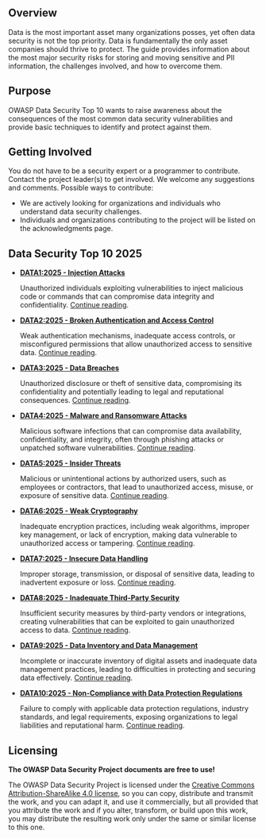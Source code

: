 ## Overview

Data is the most important asset many organizations posses, yet often data security is not the top priority. Data is fundamentally the only asset companies should thrive to protect. The guide provides information about the most major security risks for storing and moving sensitive and PII information, the challenges involved, and how to overcome them.

## Purpose

OWASP Data Security Top 10 wants to raise awareness about the consequences of the most common data security vulnerabilities and provide basic techniques to identify and protect against them.

## Getting Involved

You do not have to be a security expert or a programmer to contribute. Contact the project leader(s) to get involved. We welcome any suggestions and comments. Possible ways to contribute:

 * We are actively looking for organizations and individuals who understand data security challenges.
 * Individuals and organizations contributing to the project will be listed on the acknowledgments page.

## Data Security Top 10 2025

* **[DATA1:2025 - Injection Attacks][DATA1:2025]**

  Unauthorized individuals exploiting vulnerabilities to inject malicious code or commands that can compromise data integrity and confidentiality. [Continue reading][DATA1:2025].

* **[DATA2:2025 - Broken Authentication and Access Control][DATA2:2025]**

  Weak authentication mechanisms, inadequate access controls, or misconfigured permissions that allow unauthorized access to sensitive data. [Continue reading][DATA2:2025].

* **[DATA3:2025 - Data Breaches][DATA3:2025]**

  Unauthorized disclosure or theft of sensitive data, compromising its confidentiality and potentially leading to legal and reputational consequences. [Continue reading][DATA3:2025].

* **[DATA4:2025 - Malware and Ransomware Attacks][DATA4:2025]**

  Malicious software infections that can compromise data availability, confidentiality, and integrity, often through phishing attacks or unpatched software vulnerabilities. [Continue reading][DATA4:2025].

* **[DATA5:2025 - Insider Threats][DATA5:2025]**

  Malicious or unintentional actions by authorized users, such as employees or contractors, that lead to unauthorized access, misuse, or exposure of sensitive data. [Continue reading][DATA5:2025].

* **[DATA6:2025 - Weak Cryptography][DATA6:2025]**

  Inadequate encryption practices, including weak algorithms, improper key management, or lack of encryption, making data vulnerable to unauthorized access or tampering. [Continue reading][DATA6:2025].

* **[DATA7:2025 - Insecure Data Handling][DATA7:2025]**

  Improper storage, transmission, or disposal of sensitive data, leading to inadvertent exposure or loss. [Continue reading][DATA7:2025].

* **[DATA8:2025 - Inadequate Third-Party Security][DATA8:2025]**

  Insufficient security measures by third-party vendors or integrations, creating vulnerabilities that can be exploited to gain unauthorized access to data. [Continue reading][DATA8:2025].

* **[DATA9:2025 - Data Inventory and Data Management][DATA9:2025]**

  Incomplete or inaccurate inventory of digital assets and inadequate data management practices, leading to difficulties in protecting and securing data effectively. [Continue reading][DATA9:2025].

* **[DATA10:2025 - Non-Compliance with Data Protection Regulations][DATA10:2025]**

  Failure to comply with applicable data protection regulations, industry standards, and legal requirements, exposing organizations to legal liabilities and reputational harm. [Continue reading][DATA10:2025].

## Licensing

**The OWASP Data Security Project documents are free to use!**

The OWASP Data Security Project is licensed under the [Creative Commons
Attribution-ShareAlike 4.0 license][license], so you can copy, distribute and
transmit the work, and you can adapt it, and use it commercially, but all
provided that you attribute the work and if you alter, transform, or build upon
this work, you may distribute the resulting work only under the same or similar
license to this one.

[license]: https://creativecommons.org/licenses/by-sa/4.0/
[DATA1:2025]: https://owasp.org/www-project-data-security-top-10/1-injection-attacks/
[DATA2:2025]: https://owasp.org/www-project-data-security-top-10/2-broken-authentication-and-access-control/
[DATA3:2025]: https://owasp.org/www-project-data-security-top-10/3-data-breaches/
[DATA4:2025]: https://owasp.org/www-project-data-security-top-10/4-malware-and-ransomware-attacks/
[DATA5:2025]: https://owasp.org/www-project-data-security-top-10/5-insider-threats/
[DATA6:2025]: https://owasp.org/www-project-data-security-top-10/6-weak-encryption/
[DATA7:2025]: https://owasp.org/www-project-data-security-top-10/7-insecure-data-handling/
[DATA8:2025]: https://owasp.org/www-project-data-security-top-10/8-inadequate-thirdparty-security/
[DATA9:2025]: https://owasp.org/www-project-data-security-top-10/9-data-inventory-and-data-management/
[DATA10:2025]: https://owasp.org/www-project-data-security-top-10/10-non-compliance-and-data-protection-regulations/
